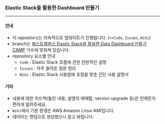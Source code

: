 ### Elastic Stack을 활용한 Dashboard 만들기
---

#### 안내

* 이 repository는 지속적으로 업데이트가 진행됩니다. (`<>Code`, `Issues`, `Wiki`)
* branch는 [패스트캠퍼스 Elastic Stack을 활용한 Data Dashboard 만들기 CAMP](http://www.fastcampus.co.kr/data_camp_dsbd/) 기수에 맞춰져 있습니다.
* repository 요소별 안내
    * `Code` : Elastic Stack 흐름에 관한 전반적인 설명
    * `Issues` : 자주 들어온 질문 정리
    * `Wiki` : Elastic Stack 사용법에 초점을 맞춘 간단 사용 설명서

#### 기타

* 내용에 대한 피드백(틀린 내용, 설명의 애매함, version upgrade 등)은 언제든지 편하게 알려주세요.
* `Wiki`에서 기본 환경은 AWS Amazon Linux AMI입니다.
* 데이터는 랜덤으로 생성했으니 참고 바랍니다.
